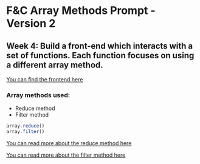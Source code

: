 # F&C Array Methods Prompt - Version 2

## Week 4: Build a front-end which interacts with a set of functions. Each function focuses on using a different array method.

[You can find the frontend here](https://joe-lindie.github.io/Array-Methods_2/)

### Array methods used:  
- Reduce method 
- Filter method 

```javascript  
array.reduce()
array.filter()
```
[You can read more about the reduce method here](https://developer.mozilla.org/en-US/docs/Web/JavaScript/Reference/Global_Objects/Array/reduce)


[You can read more about the filter method here](https://developer.mozilla.org/en-US/docs/Web/JavaScript/Reference/Global_Objects/Array/filter)
